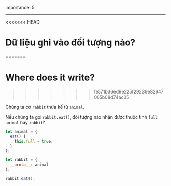 importance: 5

---

<<<<<<< HEAD
# Dữ liệu ghi vào đối tượng nào?
=======
# Where does it write?
>>>>>>> fe571b36ed9e225f29239e82947005b08d74ac05

Chúng ta có `rabbit` thừa kế từ `animal`.

Nếu chúng ta gọi `rabbit.eat()`, đối tượng nào nhận được thuộc tính `full`: `animal` hay `rabbit`? 

```js
let animal = {
  eat() {
    this.full = true;
  }
};

let rabbit = {
  __proto__: animal
};

rabbit.eat();
```
